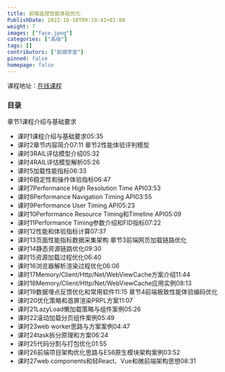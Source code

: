 ```yaml
---
title: 前端监控性能体验优化
PublishDate: 2022-10-10T09:19:42+01:00
weight: 7
images: ["face.jpeg"]
categories: ["高级"]
tags: []
contributors: ["前端学堂"]
pinned: false
homepage: false
---
```


课程地址：[在线课程](https://study.163.com/course/courseMain.htm?courseId=1006304007&share=2&shareId=400000000351011)

### 目录
章节1课程介绍与基础要求
- 课时1课程介绍与基础要求05:35
- 课时2章节内容简介07:11
章节2性能体验评判模型
- 课时3RAIL评估模型介绍05:32
- 课时4RAIL评估模型解析05:26
- 课时5加载性能指标06:33
- 课时6稳定性和操作体验指标06:47
- 课时7Performance High Resolution Time API03:53
- 课时8Performance Navigation Timing API03:55
- 课时9Performance User Timing API05:23
- 课时10Performance Resource Timing和Timeline API05:09
- 课时11Performance Timing参数介绍和FID指标07:22
- 课时12性能和体验指标计算07:37
- 课时13页面性能指标数据采集架构
章节3前端网页加载链路优化
- 课时14静态资源链路优化09:30
- 课时15资源加载过程优化06:40
- 课时16浏览器解析渲染过程优化06:06
- 课时17Memory/Client/Http/Net/WebViewCache方案介绍11:44
- 课时18Memory/Client/Http/Net/WebViewCache应用实例08:13
- 课时19数据埋点反馈优化和常用软件11:15
章节4前端极致性能体验编码优化
- 课时20优化策略和首屏渲染PRPL方案11:07
- 课时21LazyLoad懒加载策略与组件案例05:26
- 课时22滚动加载分页组件案例05:49
- 课时23web worker思路与方案案例04:47
- 课时24task拆分原理和方案06:24
- 课时25代码分割与打包优化01:55
- 课时26前端项目架构优化思路与ES6原生模块架构案例03:52
- 课时27web components和轻React、Vue和微前端架构思想08:31
